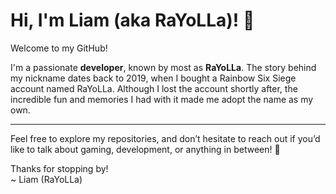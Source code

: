 # Hi, I'm Liam (aka RaYoLLa)! 👋

Welcome to my GitHub!  

I'm a passionate **developer**, known by most as **RaYoLLa**. The story behind my nickname dates back to 2019, when I bought a Rainbow Six Siege account named RaYoLLa. Although I lost the account shortly after, the incredible fun and memories I had with it made me adopt the name as my own. 

---

Feel free to explore my repositories, and don’t hesitate to reach out if you’d like to talk about gaming, development, or anything in between! 🚀

Thanks for stopping by!  
~ Liam (RaYoLLa)  
